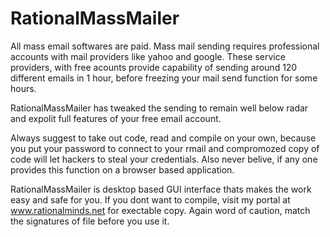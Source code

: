 # RationalMassMailer
All mass email softwares are paid. Mass mail sending requires professional accounts with mail providers like yahoo and google. These service providers, with free acounts provide capability of sending around 120 different emails in 1 hour, before freezing your mail send function for some hours.

RationalMassMailer has tweaked the sending to remain well below radar and expolit full features of your free email account.

Always suggest to take out code, read and compile on your own, because you put your password to connect to your rmail and compromozed copy of code will let hackers to steal your credentials. Also never belive, if any one provides this function on a browser based application.

RationalMassMailer is desktop based GUI interface thats makes the work easy and safe for you. If you dont want to compile, visit my portal at www.rationalminds.net for exectable copy. Again word of caution, match the signatures of file before you use it.
